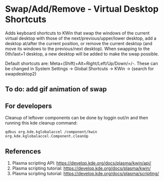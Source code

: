 # Swap/Add/Remove - Virtual Desktop Shortcuts

Adds keyboard shortcuts to KWin that swap the windows of the current virtual desktop with those of the next/previous/upper/lower desktop, add a desktop at/after the current position, or remove the current desktop (and move its windows to the previous/next desktop). When swapping to the 0th/last+1 desktop, a new desktop will be added to make the swap possible.

Default shortcuts are: Meta+(Shift)+Alt+Right/Left/Up/Down/=/-. These can be changed in System Settings → Global Shortcuts → KWin → (search for swapdesktop2)

## To do: add gif animation of swap

## For developers

Cleanup of leftover components can be done by loggin out/in and then running this kde cleanup command:

`qdbus org.kde.kglobalaccel /component/kwin org.kde.kglobalaccel.Component.cleanUp`

## References

1. Plasma scripting API: <https://develop.kde.org/docs/plasma/kwin/api/>
2. Plasma scripting tutorial: <https://develop.kde.org/docs/plasma/kwin/>
3. Plasma scripting tutorial: <https://develop.kde.org/docs/plasma/scripting/>
